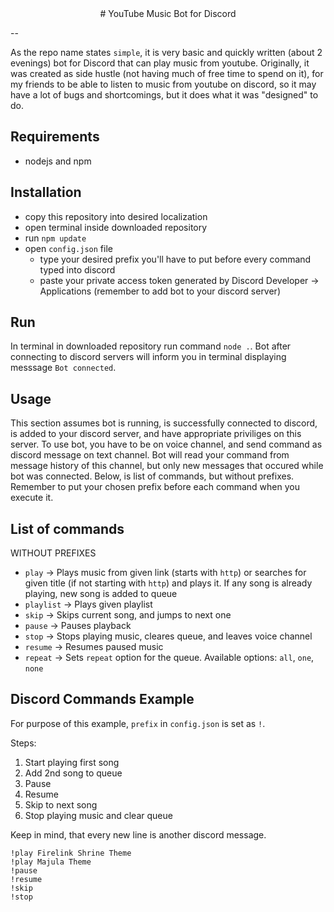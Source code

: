 <div align="center">
	# YouTube Music Bot for Discord
</div>

--

As the repo name states `simple`, it is very basic and quickly written (about 2 evenings) bot for Discord that can play music from youtube. Originally, it was created as side hustle (not having much of free time to spend on it), for my friends to be able to listen to music from youtube on discord, so it may have a lot of bugs and shortcomings, but it does what it was "designed" to do.

## Requirements

- nodejs and npm

## Installation

- copy this repository into desired localization
- open terminal inside downloaded repository
- run `npm update`
- open `config.json` file
	- type your desired prefix you'll have to put before every command typed into discord
	- paste your private access token generated by Discord Developer -> Applications (remember to add bot to your discord server)

## Run

In terminal in downloaded repository run command `node .`. Bot after connecting to discord servers will inform you in terminal displaying messsage `Bot connected`.

## Usage

This section assumes bot is running, is successfully connected to discord, is added to your discord server, and have appropriate priviliges on this server.
To use bot, you have to be on voice channel, and send command as discord message on text channel. Bot will read your command from message history of this channel, but only new messages that occured while bot was connected.
Below, is list of commands, but without prefixes. Remember to put your chosen prefix before each command when you execute it.

## List of commands

WITHOUT PREFIXES

- `play` -> Plays music from given link (starts with `http`) or searches for given title (if not starting with `http`) and plays it. If any song is already playing, new song is added to queue
- `playlist` -> Plays given playlist
- `skip` -> Skips current song, and jumps to next one
- `pause` -> Pauses playback
- `stop` -> Stops playing music, cleares queue, and leaves voice channel
- `resume` -> Resumes paused music
- `repeat` -> Sets `repeat` option for the queue. Available options: `all`, `one`, `none`

## Discord Commands Example

For purpose of this example, `prefix` in `config.json` is set as `!`.

Steps:
1. Start playing first song
2. Add 2nd song to queue
3. Pause
4. Resume
5. Skip to next song
6. Stop playing music and clear queue

Keep in mind, that every new line is another discord message.
```
!play Firelink Shrine Theme
!play Majula Theme
!pause
!resume
!skip
!stop
```
